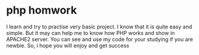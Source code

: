 # php homwork

I learn and try to practise very basic project. I know that it is quite easy and simple. But it may can help me to know how PHP works and show in APACHE2 server.
You can see and use my code for your studying if you are newbie. So, i hope you will enjoy and get success

